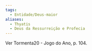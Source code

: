 ```yaml
---
tags:
  - Entidade/Deus-maior
aliases:
  - Thyatis
  - Deus da Ressurreição e Profecia
---
```

Ver Tormenta20 - Jogo do Ano, p. 104.
